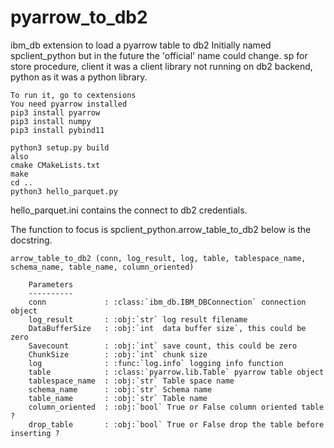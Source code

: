 # pyarrow_to_db2
ibm_db extension to load a pyarrow table to db2
Initially named spclient_python but in the future the 'official' name could change.
sp for store procedure, client it was a client library not running on db2 backend, python as it was a python library.
```
To run it, go to cextensions
You need pyarrow installed
pip3 install pyarrow
pip3 install numpy
pip3 install pybind11

python3 setup.py build
also 
cmake CMakeLists.txt
make
cd ..
python3 hello_parquet.py
```
hello_parquet.ini contains the connect to db2 credentials.

The function to focus is spclient_python.arrow_table_to_db2 below is the docstring.

```
arrow_table_to_db2 (conn, log_result, log, table, tablespace_name, schema_name, table_name, column_oriented)

    Parameters
    ----------
    conn             : :class:`ibm_db.IBM_DBConnection` connection object
    log_result       : :obj:`str` log result filename
    DataBufferSize   : :obj:`int  data buffer size`, this could be zero
    Savecount        : :obj:`int` save count, this could be zero
    ChunkSize        : :obj:`int` chunk size
    log              : :func:`log.info` logging info function
    table            : :class:`pyarrow.lib.Table` pyarrow table object
    tablespace_name  : :obj:`str` Table space name
    schema_name      : :obj:`str` Schema name
    table_name       : :obj:`str` Table name
    column_oriented  : :obj:`bool` True or False column oriented table ?
    drop_table       : :obj:`bool` True or False drop the table before inserting ?
```

